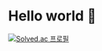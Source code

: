 <h1>Hello world 👋</h1>

<!--![Anurag's GitHub stats](https://github-readme-stats.vercel.app/api?username=ErrorOrError404&show_icons=true&theme=github_dark)
-->
[![Solved.ac
프로필](http://mazassumnida.wtf/api/generate_badge?boj=pjoon0404)](https://solved.ac/pjoon0404)

<!--
[![Hits](https://hits.seeyoufarm.com/api/count/incr/badge.svg?url=https%3A%2F%2Fgithub.com%2FErrorOrError404&count_bg=%232B95DB&title_bg=%237174BE&icon=&icon_color=%23FFFFFF&title=hits&edge_flat=false)](https://hits.seeyoufarm.com)



<h2>Notion</h2>: https://tiny-jelly-c19.notion.site/6938e2653396420da391f734d9577f9a?pvs=4

<h2>Tstory</h2>: https://daily-debugging.tistory.com/

<h2>Youtube</h2>: https://www.youtube.com/channel/UC9L_Ev6y0oXLslpnV0cHqvw


**ErrorOrError404/ErrorOrError404** is a ✨ _special_ ✨ repository because its `README.md` (this file) appears on your GitHub profile.

Here are some ideas to get you started:

- 🔭 I’m currently working on ...
- 🌱 I’m currently learning ...
- 👯 I’m looking to collaborate on ...
- 🤔 I’m looking for help with ...
- 💬 Ask me about ...
- 📫 How to reach me: ...
- 😄 Pronouns: ...
- ⚡ Fun fact: ...
-->
